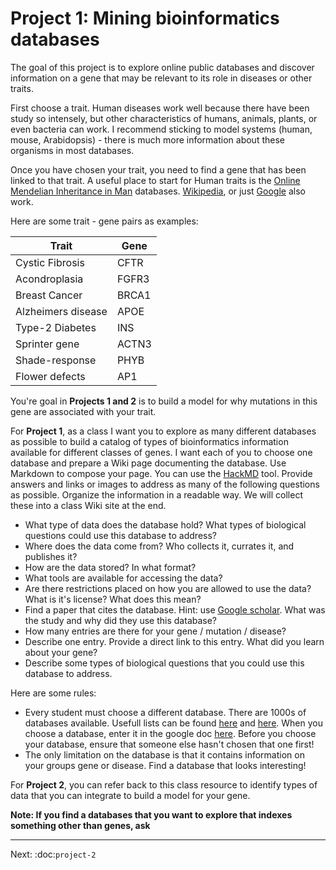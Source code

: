 Project 1: Mining bioinformatics databases
===============================

The goal of this project is to explore online public databases and discover information on a gene that may be relevant to its role in diseases or other traits.

First choose a trait. Human diseases work well because there have been study so intensely, but other characteristics of humans, animals, plants, or even bacteria can work. I recommend sticking to model systems (human, mouse, Arabidopsis) - there is much more information about these organisms in most databases.

Once you have chosen your trait, you need to find a gene that has been linked to that trait.
A useful place to start for Human traits is the [Online Mendelian Inheritance in Man](www.omim.org) databases. [Wikipedia](https://www.wikipedia.org/), or just [Google](www.google.com) also work. 

Here are some trait - gene pairs as examples:

<!--table-->
| Trait              | Gene  |
|--------------------|-------|
| Cystic Fibrosis    | CFTR  |
| Acondroplasia      | FGFR3 |
| Breast Cancer      | BRCA1 |
| Alzheimers disease | APOE  |
| Type-2 Diabetes    | INS   |
| Sprinter gene      | ACTN3 |
| Shade-response     | PHYB  |
| Flower defects     | AP1   |
<!--endtable-->

You're goal in **Projects 1 and 2** is to build a model for why mutations in this gene are associated with your trait. 

For **Project 1**, as a class I want you to explore as many different databases as possible to build a catalog of types of bioinformatics information available for different classes of genes. I want each of you to choose one database and prepare a Wiki page documenting the database. Use Markdown to compose your page. You can use the [HackMD](https://hackmd.io/) tool. Provide answers and links or images to address as many of the following questions as possible. Organize the information in a readable way. We will collect these into a class Wiki site at the end.


- What type of data does the database hold? What types of biological questions could use this database to address? 
- Where does the data come from? Who collects it, currates it, and publishes it?
- How are the data stored? In what format?
- What tools are available for accessing the data?
- Are there restrictions placed on how you are allowed to use the data? What is it's license? What does this mean?
- Find a paper that cites the database. Hint: use [Google scholar](https://scholar.google.com/). What was the study and why did they use this database?
- How many entries are there for your gene / mutation / disease?
- Describe one entry. Provide a direct link to this entry. What did you learn about your gene?
- Describe some types of biological questions that you could use this database to address.

Here are some rules: 

- Every student must choose a different database. There are 1000s of databases available. Usefull lists
can be found [here](https://academic.oup.com/nar/article/45/D1/D1/2770636/The-24th-annual-Nucleic-Acids-Research-database) and [here](https://en.wikipedia.org/wiki/List_of_biological_databases#DNA_Databases). When you choose a database, enter it in the google doc [here](https://docs.google.com/spreadsheets/d/1gpUUcnm7zhglA4vG8o2KivsalVzhVJmwRXBPyTFdBoE/edit?usp=sharing). 
Before you choose your database, ensure that someone else hasn't chosen that one first!
- The only limitation on the database is that it contains information on your groups gene or disease. Find a database
that looks interesting!

For **Project 2**, you can refer back to this class resource to identify types of data that you can integrate to build a model for your gene.

**Note: If you find a databases that you want to explore that indexes something other than genes, ask**

----

Next: :doc:`project-2`
